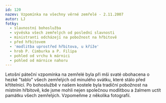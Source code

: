 ```yaml
---
id: 120
nazev: Vzpomínka na všechny věrné zemřelé - 2.11.2007
autor: LJ
fotky:
  - slavnostní bohoslužba
  - vývěska všech zemřelých od poslední slavnosti
  - ministranti odcházejí na pobožnost na hřbitově
  - před hřbitovem
  - 'modlitba uprostřed hřbitova, u kříže'
  - hrob P. Cimburka a P. Filipa
  - pohled od vrchu k márnici
  - pohled od márnice nahoru
---
```

<!-- Generated by XStandard version 2.0.0.0 on 2007-11-24T14:23:13 -->

<p>Letošní páteční vzpomínka na zemřelé byla při mši svaté obohacena o hezké &quot;tablo&quot; všech zemřelých od minulého svátku, které stálo před křtitelnicí. Po bohoslužbě v našem kostele byla tradiční pobožnost na místním hřbitově, kde jsme mohli nejen společnou modlitbou a žalmem uctít památku všech zemřelých. Vzpomeňme z několika fotografií.</p>
